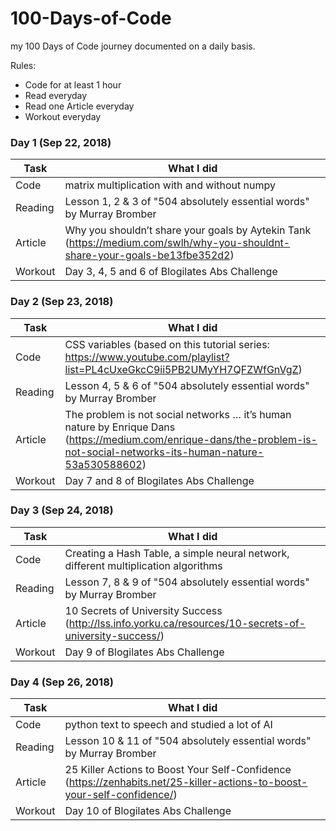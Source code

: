 # 100-Days-of-Code
my 100 Days of Code journey documented on a daily basis. 

Rules:
* Code for at least 1 hour
* Read everyday 
* Read one Article everyday 
* Workout everyday 


### Day 1 (Sep 22, 2018)
| Task | What I did |
| ---- | ---------- |
| Code | matrix multiplication with and without numpy |
| Reading | Lesson 1, 2 & 3 of "504 absolutely essential words" by Murray Bromber|
| Article | Why you shouldn’t share your goals by Aytekin Tank (https://medium.com/swlh/why-you-shouldnt-share-your-goals-be13fbe352d2) |
| Workout | Day 3, 4, 5 and 6 of Blogilates Abs Challenge |

### Day 2 (Sep 23, 2018)
| Task | What I did |
| ---- | ---------- |
| Code | CSS variables (based on this tutorial series: https://www.youtube.com/playlist?list=PL4cUxeGkcC9ii5PB2UMyYH7QFZWfGnVgZ) |
| Reading | Lesson 4, 5 & 6 of "504 absolutely essential words" by Murray Bromber|
| Article | The problem is not social networks … it’s human nature by Enrique Dans (https://medium.com/enrique-dans/the-problem-is-not-social-networks-its-human-nature-53a530588602) |
| Workout | Day 7 and 8 of Blogilates Abs Challenge |

### Day 3 (Sep 24, 2018)
| Task | What I did |
| ---- | ---------- |
| Code | Creating a Hash Table, a simple neural network, different multiplication algorithms |
| Reading | Lesson 7, 8 & 9 of "504 absolutely essential words" by Murray Bromber|
| Article | 10 Secrets of University Success (http://lss.info.yorku.ca/resources/10-secrets-of-university-success/) |
| Workout | Day 9 of Blogilates Abs Challenge |

### Day 4 (Sep 26, 2018)
| Task | What I did |
| ---- | ---------- |
| Code | python text to speech and studied a lot of AI |
| Reading | Lesson 10 & 11 of "504 absolutely essential words" by Murray Bromber|
| Article | 25 Killer Actions to Boost Your Self-Confidence (https://zenhabits.net/25-killer-actions-to-boost-your-self-confidence/) |
| Workout | Day 10 of Blogilates Abs Challenge |

<!-- ### Day 5 (Sep 26, 2018)
| Task | What I did |
| ---- | ---------- |
| Code |  |
| Reading | Lesson 13, 14 & 15 of "504 absolutely essential words" by Murray Bromber|
| Article | 7 Ways to Juggle Multiple Project Tasks—and Get Things Done (https://www.liquidplanner.com/blog/7-ways-to-juggle-multiple-project-tasks-and-get-things-done/) |
| Workout | Day 13 and 14 of Blogilates Abs Challenge | -->

<!-- ### Day 6 (Sep 27, 2018)
| Task | What I did |
| ---- | ---------- |
| Code |  |
| Reading | Lesson 16, 17 & 18 of "504 absolutely essential words" by Murray Bromber|
| Article | How to Be Productive When You’re Overwhelmed (https://www.liquidplanner.com/blog/how-to-be-productive-when-youre-overwhelmed/) |
| Workout | Day 15 and 16 of Blogilates Abs Challenge | -->

<!-- ### Day 7 (Sep 28, 2018)
| Task | What I did |
| ---- | ---------- |
| Code |  |
| Reading | Lesson 19, 20 & 21 of "504 absolutely essential words" by Murray Bromber|
| Article | 6 Tricks to Stay Up Late at Night (https://www.everydayhealth.com/sleep/six-tricks-to-stay-up-late-at-night.aspx) |
| Workout | Day 17 and 18 of Blogilates Abs Challenge | -->